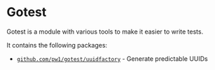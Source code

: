 # Gotest

Gotest is a module with various tools to make it easier to write tests.

It contains the following packages:
* [`github.com/pw1/gotest/uuidfactory`](https://godoc.org/github.com/pw1/gotest/uuidfactory) - Generate predictable UUIDs
